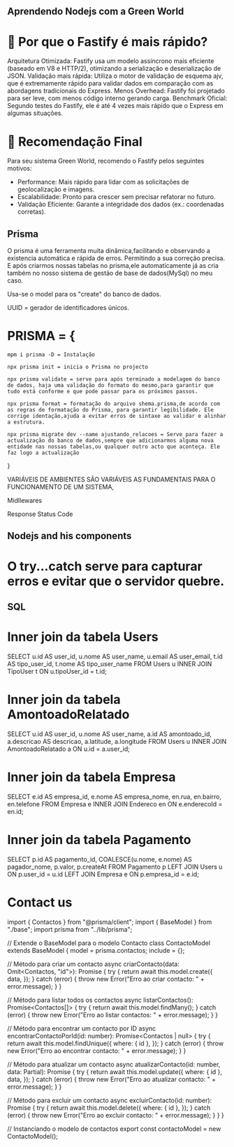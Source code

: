  ## Aprendendo Nodejs com a Green World

# 🚀 Por que o Fastify é mais rápido?

Arquitetura Otimizada: Fastify usa um modelo assíncrono mais eficiente (baseado em V8 e HTTP/2), otimizando a serialização e deserialização de JSON.
Validação mais rápida: Utiliza o motor de validação de esquema ajv, que é extremamente rápido para validar dados em comparação com as abordagens tradicionais do Express.
Menos Overhead: Fastify foi projetado para ser leve, com menos código interno gerando carga.
Benchmark Oficial: Segundo testes do Fastify, ele é até 4 vezes mais rápido que o Express em algumas situações.

# 📌 Recomendação Final
Para seu sistema Green World, recomendo o Fastify pelos seguintes motivos:

 - Performance: Mais rápido para lidar com as solicitações de geolocalização e imagens.
 - Escalabilidade: Pronto para crescer sem precisar refatorar no futuro.
 - Validação Eficiente: Garante a integridade dos dados (ex.: coordenadas corretas).

## Prisma

  O prisma é uma ferramenta muita dinâmica,facilitando e observando a existencia automática e rápida de erros. Permitindo a sua correção precisa.
   E após criarmos nossas tabelas no prisma,ele automaticamente já as cria também no nosso sistema de gestão de base de dados(MySql) no meu caso.

  Usa-se o model para os "create" do banco de dados.

  UUID =  gerador de identificadores únicos.

 
# PRISMA = {
    mpm i prisma -D = Instalação

    npx prisma init = inicia o Prisma no projecto

    npx prisma validate = serve para após terminado a modelagem do banco de dados, haja uma validação do formato do mesmo,para garantir que tudo está conforme e que pode passar para os próximos passos.

    npx prisma format = formatação do arquivo shema.prisma,de acordo com as regras de formatação do Prisma, para garantir legibilidade. Ele corrige identação,ajuda a evitar erros de sintaxe ao validar e alinhar a estrutura.

    npx prisma migrate dev --name ajustando_relacoes = Serve para fazer a actualização do banco de dados,sempre que adicionarmos alguma nova entidade nas nossas tabelas,ou qualquer outro acto que aconteça. Ele faz logo a actualização

}




VARIÁVEIS DE AMBIENTES SÃO VARIÁVEIS AS FUNDAMENTAIS PARA O FUNCIONAMENTO DE UM SISTEMA,

Midllewares 

Response Status Code



## Nodejs and his components

# O try...catch serve para capturar erros e evitar que o servidor quebre.



  ## SQL

 # Inner join da tabela Users
SELECT 
    u.id AS user_id,
    u.nome AS user_name,
    u.email AS user_email,
    t.id AS tipo_user_id,
    t.nome AS tipo_user_name
FROM Users u
INNER JOIN TipoUser t ON u.tipoUser_id = t.id;


# Inner join da tabela AmontoadoRelatado

SELECT 
    u.id AS user_id,
    u.nome AS user_name,
    a.id AS amontoado_id,
    a.descricao AS descricao,
    a.latitude,
    a.longitude
FROM Users u
INNER JOIN AmontoadoRelatado a ON u.id = a.user_id;


# Inner join da tabela Empresa

SELECT 
    e.id AS empresa_id,
    e.nome AS empresa_nome,
    en.rua,
    en.bairro,
    en.telefone
FROM Empresa e
INNER JOIN Endereco en ON e.enderecoId = en.id;


# Inner join da tabela Pagamento

SELECT 
    p.id AS pagamento_id,
    COALESCE(u.nome, e.nome) AS pagador_nome,
    p.valor,
    p.createAt
FROM Pagamento p
LEFT JOIN Users u ON p.user_id = u.id
LEFT JOIN Empresa e ON p.empresa_id = e.id;







   # Contact us #

import { Contactos } from "@prisma/client";
import { BaseModel } from "./base";
import prisma from "../lib/prisma";

// Extende o BaseModel para o modelo Contacto
class ContactoModel extends BaseModel<Contactos> {
  model = prisma.contactos;
  include = {};

  // Método para criar um contacto
  async criarContacto(data: Omit<Contactos, "id">): Promise<Contactos> {
    try {
      return await this.model.create({
        data,
      });
    } catch (error) {
      throw new Error("Erro ao criar contacto: " + error.message);
    }
  }

  // Método para listar todos os contactos
  async listarContactos(): Promise<Contactos[]> {
    try {
      return await this.model.findMany();
    } catch (error) {
      throw new Error("Erro ao listar contactos: " + error.message);
    }
  }

  // Método para encontrar um contacto por ID
  async encontrarContactoPorId(id: number): Promise<Contactos | null> {
    try {
      return await this.model.findUnique({
        where: { id },
      });
    } catch (error) {
      throw new Error("Erro ao encontrar contacto: " + error.message);
    }
  }

  // Método para atualizar um contacto
  async atualizarContacto(id: number, data: Partial<Contactos>): Promise<Contactos> {
    try {
      return await this.model.update({
        where: { id },
        data,
      });
    } catch (error) {
      throw new Error("Erro ao atualizar contacto: " + error.message);
    }
  }

  // Método para excluir um contacto
  async excluirContacto(id: number): Promise<Contactos> {
    try {
      return await this.model.delete({
        where: { id },
      });
    } catch (error) {
      throw new Error("Erro ao excluir contacto: " + error.message);
    }
  }
}

// Instanciando o modelo de contactos
export const contactoModel = new ContactoModel();
